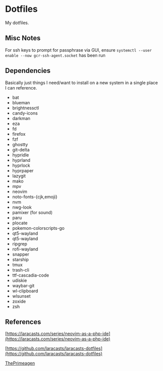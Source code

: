 # Dotfiles

My dotfiles.

## Misc Notes

For ssh keys to prompt for passphrase via GUI, ensure `systemctl --user enable --now gcr-ssh-agent.socket` has been run

## Dependencies

Basically just things I need/want to install on a new system in a single place I can reference.

- bat
- blueman
- brightnessctl
- candy-icons
- darkman
- eza
- fd
- firefox
- fzf
- ghostty
- git-delta
- hypridle
- hyprland
- hyprlock
- hyprpaper
- lazygit
- mako
- mpv
- neovim
- noto-fonts-{cjk,emoji}
- nvm
- nwg-look
- pamixer (for sound)
- paru
- plocate
- pokemon-colorscripts-go
- qt5-wayland
- qt5-wayland
- ripgrep
- rofi-wayland
- snapper
- starship
- tmux
- trash-cli
- ttf-cascadia-code
- udiskie
- waybar-git
- wl-clipboard
- wlsunset
- zoxide
- zsh

## References

[https://laracasts.com/series/neovim-as-a-php-ide](https://laracasts.com/series/neovim-as-a-php-ide)

[https://github.com/laracasts/laracasts-dotfiles](https://github.com/laracasts/laracasts-dotfiles)

[ThePrimeagen](https://www.youtube.com/playlist?list=PLm323Lc7iSW_wuxqmKx_xxNtJC_hJbQ7R)
